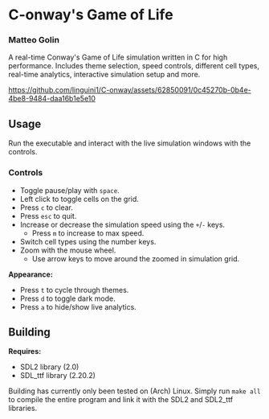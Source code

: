 # C-onway's Game of Life

### Matteo Golin

A real-time Conway's Game of Life simulation written in C for high performance. Includes theme selection, speed
controls, different cell types, real-time analytics, interactive simulation setup and more.

https://github.com/linguini1/C-onway/assets/62850091/0c45270b-0b4e-4be8-9484-daa16b1e5e10

## Usage

Run the executable and interact with the live simulation windows with the controls.

### Controls

- Toggle pause/play with `space`.
- Left click to toggle cells on the grid.
- Press `c` to clear.
- Press `esc` to quit.
- Increase or decrease the simulation speed using the `+`/`-` keys.
  - Press `m` to increase to max speed.
- Switch cell types using the number keys.
- Zoom with the mouse wheel.
  - Use arrow keys to move around the zoomed in simulation grid.

**Appearance:**

- Press `t` to cycle through themes.
- Press `d` to toggle dark mode.
- Press `a` to hide/show live analytics.

## Building

**Requires:**

- SDL2 library (2.0)
- SDL_ttf library (2.20.2)

Building has currently only been tested on (Arch) Linux. Simply run `make all` to compile the entire program and link it
with the SDL2 and SDL2_ttf libraries.
